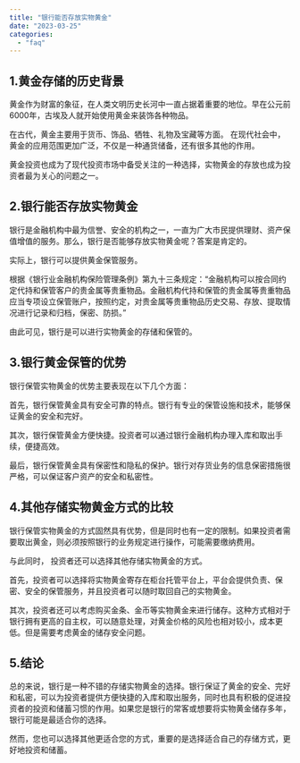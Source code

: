 ```yaml
---
title: "银行能否存放实物黄金"
date: "2023-03-25"
categories: 
  - "faq"
---
```


## 1.黄金存储的历史背景

黄金作为财富的象征，在人类文明历史长河中一直占据着重要的地位。早在公元前6000年，古埃及人就开始使用黄金来装饰各种物品。

在古代，黄金主要用于货币、饰品、牺牲、礼物及宝藏等方面。 在现代社会中，黄金的应用范围更加广泛，不仅是一种通货储备，还有很多其他的作用。

黄金投资也成为了现代投资市场中备受关注的一种选择，实物黄金的存放也成为投资者最为关心的问题之一。

## 2.银行能否存放实物黄金

银行是金融机构中最为信誉、安全的机构之一，一直为广大市民提供理财、资产保值增值的服务。那么，银行是否能够存放实物黄金呢？答案是肯定的。

实际上，银行可以提供黄金保管服务。

根据《银行业金融机构保险管理条例》第九十三条规定：“金融机构可以按合同约定代持和保管客户的贵金属等贵重物品。金融机构代持和保管的贵金属等贵重物品应当专项设立保管账户，按照约定，对贵金属等贵重物品历史交易、存放、提取情况进行记录和归档，保密、防损。”

由此可见，银行是可以进行实物黄金的存储和保管的。

## 3.银行黄金保管的优势

银行保管实物黄金的优势主要表现在以下几个方面：

首先，银行保管黄金具有安全可靠的特点。银行有专业的保管设施和技术，能够保证黄金的安全和完好。

其次，银行保管黄金方便快捷。投资者可以通过银行金融机构办理入库和取出手续，便捷高效。

最后，银行保管黄金具有保密性和隐私的保护。银行对存货业务的信息保密措施很严格，可以保证客户资产的安全和私密性。

## 4.其他存储实物黄金方式的比较

银行保管实物黄金的方式固然具有优势，但是同时也有一定的限制。如果投资者需要取出黄金，则必须按照银行的业务规定进行操作，可能需要缴纳费用。

与此同时， 投资者还可以选择其他存储实物黄金的方式。

首先，投资者可以选择将实物黄金寄存在柜台托管平台上，平台会提供负责、保密、安全的保管服务，并且投资者可以随时取回自己的实物黄金。

其次，投资者还可以考虑购买金条、金币等实物黄金来进行储存。这种方式相对于银行拥有更高的自主权，可以随意处理，对黄金价格的风险也相对较小，成本更低。但是需要考虑黄金的储存安全问题。

## 5.结论

总的来说，银行是一种不错的存储实物黄金的选择。银行保证了黄金的安全、完好和私密，可以为投资者提供方便快捷的入库和取出服务，同时也具有积极的促进投资者的投资和储蓄习惯的作用。如果您是银行的常客或想要将实物黄金储存多年，银行可能是最适合你的选择。

然而，您也可以选择其他更适合您的方式，重要的是选择适合自己的存储方式，更好地投资和储蓄。
